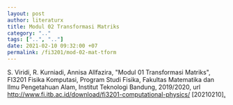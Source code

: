 ```yaml
---
layout: post
author: literaturx
title: Modul 02 Transformasi Matriks
category: ".."
tags: ["..", ".."]
date: 2021-02-10 09:32:00 +07
permalink: /fi3201/mod-02-mat-tform
---
```

S. Viridi, R. Kurniadi, Annisa Allfazira, "Modul 01 Transformasi Matriks", FI3201 Fisika Komputasi, Program Studi Fisika, Fakultas Matematika dan Ilmu Pengetahuan Alam, Institut Teknologi Bandung, 2019/2020, url <http://www.fi.itb.ac.id/download/fi3201-computational-physics/> [20210210][.](https://drive.google.com/file/d/1NrojxIrNz234ugTuyUtpW-8vRwXgmew2/view?usp=sharing)
